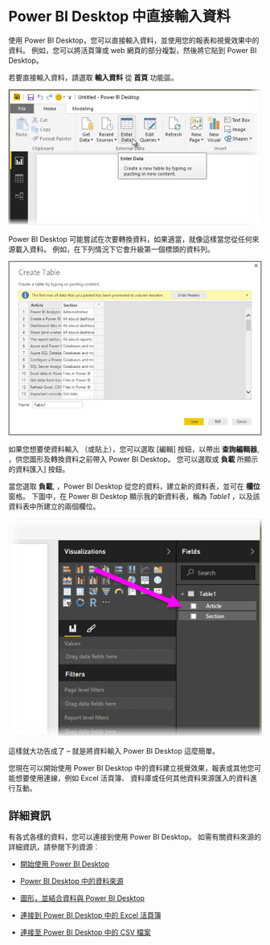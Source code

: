 <properties
   pageTitle="Power BI Desktop 中直接輸入資料"
   description="輕鬆地將資料加入直接在 Power BI Desktop"
   services="powerbi"
   documentationCenter=""
   authors="davidiseminger"
   manager="mblythe"
   backup=""
   editor=""
   tags=""
   qualityFocus="no"
   qualityDate=""/>

<tags
   ms.service="powerbi"
   ms.devlang="NA"
   ms.topic="article"
   ms.tgt_pltfrm="NA"
   ms.workload="powerbi"
   ms.date="09/29/2016"
   ms.author="davidi"/>

# Power BI Desktop 中直接輸入資料

使用 Power BI Desktop，您可以直接輸入資料，並使用您的報表和視覺效果中的資料。 例如，您可以將活頁簿或 web 網頁的部分複製，然後將它貼到 Power BI Desktop。

若要直接輸入資料，請選取 **輸入資料** 從 **首頁** 功能區。

![](media/powerbi-desktop-enter-data-directly-into-desktop/enter-data-directly_1.png)

Power BI Desktop 可能嘗試在次要轉換資料，如果適當，就像這樣當您從任何來源載入資料。 例如，在下列情況下它會升級第一個標頭的資料列。

![](media/powerbi-desktop-enter-data-directly-into-desktop/enter-data-directly_2.png)

如果您想要使資料輸入 （或貼上），您可以選取 [編輯] 按鈕，以帶出 **查詢編輯器**, ，供您圖形及轉換資料之前帶入 Power BI Desktop。 您可以選取或 **負載** 所顯示的資料匯入] 按鈕。

當您選取 **負載**, ，Power BI Desktop 從您的資料，建立新的資料表，並可在 **欄位** 窗格。 下圖中，在 Power BI Desktop 顯示我的新資料表，稱為 *Table1* ，以及該資料表中所建立的兩個欄位。

![](media/powerbi-desktop-enter-data-directly-into-desktop/enter-data-directly_3.png)

這樣就大功告成了 – 就是將資料輸入 Power BI Desktop 這麼簡單。

您現在可以開始使用 Power BI Desktop 中的資料建立視覺效果，報表或其他您可能想要使用連線，例如 Excel 活頁簿、 資料庫或任何其他資料來源匯入的資料進行互動。



## 詳細資訊

﻿有各式各樣的資料，您可以連接到使用 Power BI Desktop。 如需有關資料來源的詳細資訊，請參閱下列資源︰

-   [開始使用 Power BI Desktop](powerbi-desktop-getting-started.md)

-   [Power BI Desktop 中的資料來源](powerbi-desktop-data-sources.md)

-   [圖形，並結合資料與 Power BI Desktop](powerbi-desktop-shape-and-combine-data.md)

-   [連接到 Power BI Desktop 中的 Excel 活頁簿](powerbi-desktop-connect-excel.md)   

-   [連接至 Power BI Desktop 中的 CSV 檔案](powerbi-desktop-connect-csv.md)   
